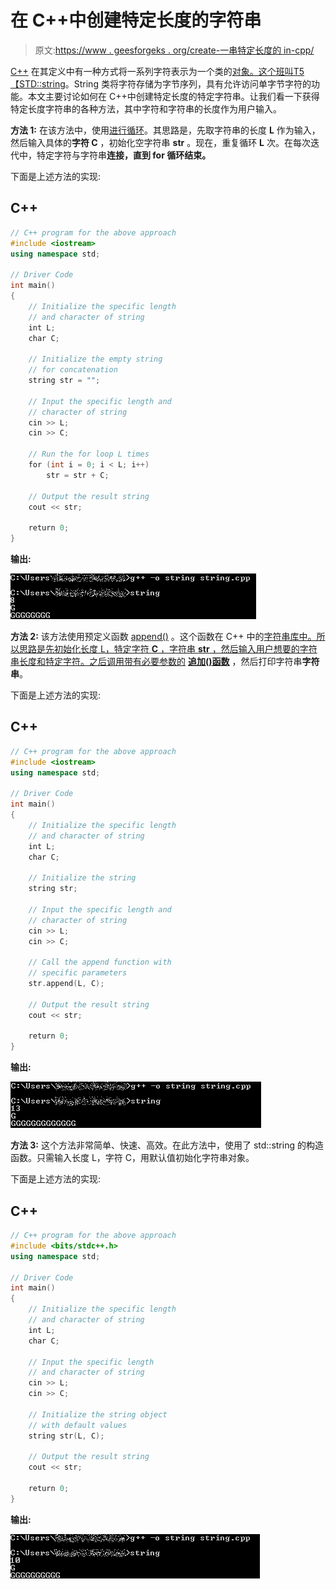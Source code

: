 # 在 C++中创建特定长度的字符串

> 原文:[https://www . geesforgeks . org/create-一串特定长度的 in-cpp/](https://www.geeksforgeeks.org/create-a-string-of-specific-length-in-cpp/)

[C++](https://www.geeksforgeeks.org/c-plus-plus/) 在其定义中有一种方式将一系列字符表示为一个类的[对象。这个班叫](https://www.geeksforgeeks.org/c-classes-and-objects/)[T5【STD::string](https://www.geeksforgeeks.org/stdstring-class-in-c/)。String 类将字符存储为字节序列，具有允许访问单字节字符的功能。本文主要讨论如何在 C++中创建特定长度的特定字符串。让我们看一下获得特定长度字符串的各种方法，其中字符和字符串的长度作为用户输入。

**方法 1:** 在该方法中，使用[进行循环](https://www.geeksforgeeks.org/range-based-loop-c/)。其思路是，先取字符串的长度 **L** 作为输入，然后输入具体的**字符 C** ，初始化空字符串 **str** 。现在，重复循环 **L** 次。在每次迭代中，特定字符与字符串**连接，直到 for 循环结束。**

下面是上述方法的实现:

## C++

```cpp
// C++ program for the above approach
#include <iostream>
using namespace std;

// Driver Code
int main()
{
    // Initialize the specific length
    // and character of string
    int L;
    char C;

    // Initialize the empty string
    // for concatenation
    string str = "";

    // Input the specific length and
    // character of string
    cin >> L;
    cin >> C;

    // Run the for loop L times
    for (int i = 0; i < L; i++)
        str = str + C;

    // Output the result string
    cout << str;

    return 0;
}
```

**输出:**

![](img/21da6fcfbec6c8c08e0957d51c378f55.png)

**方法 2:** 该方法使用预定义函数 [append()](https://www.geeksforgeeks.org/stdstringappend-in-c/) 。这个函数在 C++ 中的[字符串库中。所以思路是先初始化长度 L，特定字符 **C** ，字符串 **str** ，然后输入用户想要的字符串长度和特定字符。之后调用带有必要参数的](https://www.geeksforgeeks.org/strings-library-in-cpp-stl/) [**追加()函数**](https://www.geeksforgeeks.org/stdstringappend-in-c/) ，然后打印字符串**字符串**。

下面是上述方法的实现:

## C++

```cpp
// C++ program for the above approach
#include <iostream>
using namespace std;

// Driver Code
int main()
{
    // Initialize the specific length
    // and character of string
    int L;
    char C;

    // Initialize the string
    string str;

    // Input the specific length and
    // character of string
    cin >> L;
    cin >> C;

    // Call the append function with
    // specific parameters
    str.append(L, C);

    // Output the result string
    cout << str;

    return 0;
}
```

**输出:**

![](img/aaf5a3c99289f09fbad9d15f336e9fc2.png)

**方法 3:** 这个方法非常简单、快速、高效。在此方法中，使用了 std::string 的构造函数。只需输入长度 L，字符 C，用默认值初始化字符串对象。

下面是上述方法的实现:

## C++

```cpp
// C++ program for the above approach
#include <bits/stdc++.h>
using namespace std;

// Driver Code
int main()
{
    // Initialize the specific length
    // and character of string
    int L;
    char C;

    // Input the specific length
    // and character of string
    cin >> L;
    cin >> C;

    // Initialize the string object
    // with default values
    string str(L, C);

    // Output the result string
    cout << str;

    return 0;
}
```

**输出:**

![](img/694d61bd643cfb1eb37612a3823c84ae.png)